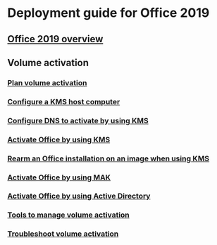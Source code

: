 
# Deployment guide for Office 2019
## [Office 2019 overview](office-2019-overview.md)

## Volume activation
### [Plan volume activation](../vlactivation/plan-volume-activation-of-office.md?toc=/deployoffice/office2019/toc.json)
### [Configure a KMS host computer](../vlactivation/configure-a-kms-host-computer-for-office.md?toc=/deployoffice/office2019/toc.json)
### [Configure DNS to activate by using KMS](../vlactivation/configure-dns-to-activate-office-by-using-kms.md?toc=/deployoffice/office2019/toc.json)
### [Activate Office by using KMS](../vlactivation/activate-office-by-using-kms.md?toc=/deployoffice/office2019/toc.json)
### [Rearm an Office installation on an image when using KMS](../vlactivation/rearm-an-office-installation-on-an-image-when-using-kms-to-activate.md?toc=/deployoffice/office2019/toc.json)
### [Activate Office by using MAK](../vlactivation/activate-office-by-using-mak.md?toc=/deployoffice/office2019/toc.json)
### [Activate Office by using Active Directory](../vlactivation/activate-office-by-using-active-directory.md?toc=/deployoffice/office2019/toc.json)
### [Tools to manage volume activation](../vlactivation/tools-to-manage-volume-activation-of-office.md?toc=/deployoffice/office2019/toc.json)
### [Troubleshoot volume activation](../vlactivation/troubleshoot-volume-activation-of-office.md?toc=/deployoffice/office2019/toc.json)
